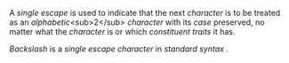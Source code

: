  

A *single escape* is used to indicate that the next *character* is to be treated as an *alphabetic*\<sub\>2\</sub\> *character* with its *case* preserved, no matter what the *character* is or which *constituent traits* it has. 

*Backslash* is a *single escape character* in *standard syntax* . 

